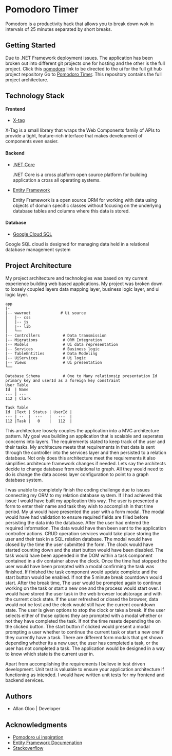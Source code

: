 # Pomodoro Timer
 Pomodoro is a productivity hack that allows you to break down wok in intervals of 25 minutes separated by short breaks.
 
## Getting Started 
 Due to .NET Framework deployment issues. The application has been broken out into different git projects one for hosting and the other is the full project.
 Click this [pomodoro](https://olooallan.github.io/Pomodoro-ui/Index.html) link to be directed to the ui
 for the full git hub project repository Go to [Pomodoro Timer](https://github.com/OlooAllaN/Pomodoro-Timer). This repository contains the full project architecture. 

##  Technology Stack
####  Frontend
- [X-tag](https://x-tag.github.io/)

 X-Tag is a small library that wraps the Web Components family of APIs to provide a tight, feature-rich interface that makes development of components even easier.
####  Backend
- [.NET Core](https://dotnet.microsoft.com/learn/dotnet/what-is-dotnet)
 
  .NET Core is a cross platform open source platform for building application a cross all operating systems.

- [Entity Framework](https://docs.microsoft.com/en-us/ef/)

    Entity Framework is a open source ORM for working with data using objects of domain specific classes without focusing on the underlying database tables and columns where this data is stored.
#### Database 
- [Google Cloud SQL](https://cloud.google.com/gcp/?utm_source=google&utm_medium=cpc&utm_campaign=na-US-all-en-dr-skws-all-all-trial-b-dr-1008076&utm_content=text-ad-none-any-DEV_c-CRE_109860919087-ADGP_Hybrid+%7C+AW+SEM+%7C+SKWS+%7C+US+%7C+en+%7C+Multi+~+Cloud-KWID_43700009609890930-kwd-19383198255&utm_term=KW_%2Bcloud-ST_%2Bcloud&gclid=EAIaIQobChMIu5bz2dzb6AIVgp6zCh3iggxsEAAYASAAEgKGUPD_BwE)

 Google SQL cloud is designed for managing data held in a relational database management system
   
## Project Architecture 
My project architecture and technologies was based on my current experience building web based applications. My project was broken down to loosely coupled layers data mapping layer, business logic layer, and ui logic layer. 
  
  
    app
    |-
    |-- wwwroot             # Ui source 
    │   |-- css              
    │   |-- js             
    │   |-- lib             
    │   └──   
    |-- Controllers          # Data transmission
    |-- Migrations           # ORM Integration
    |-- Models               # Ui data representation
    |-- Services             # Business logic 
    |-- TableEntities        # Data Modeling
    |-- UiServices           # Ui logic
    |-- Views                # Ui presentation
    └──
    
    Database Schema          # One to Many relationsip presentation Id primary key and userId as a foreign key constraint
    User Table
    Id  | Name
    --- | ---
    112 | Clark
    
    Task Table
    Id  |Text | Status | UserId |
    --- | --  |  ---   |   ---  |
    112 |Task |   0    |   112  |   
    
    
This architecture loosely couples the application into a MVC architecture pattern. My goal was building an application that is scalable
and seperates concerns into layers. The requirements stated to keep track of the user and their tasks. My architecure meets that requirements in that data is sent through the controller into the services layer and then persisted to a relation database. Not only does this architecture meet the requirements it also simplifies architecure framework changes if needed. Lets say the architects decide to change database from relational to graph. All they would need to do is change the data access layer configuration to point to a graph database system.

I was unable to completely finish the coding challenge due to issues connecting my ORM to my relation database system. If I had achieved this issue I would have built my application this way. The user is presented a form to enter their name and task they wish to accomplish in that time period. My ui would have presented the user with a form modal. The modal would have had validation to ensure required fields are filled before persisting the data into the database. After the user had entered the required information. The data would have then been sent to the application controller actions. CRUD operation services would take place storing the user and their task in a SQL relation database. The modal would have closed by the time the user submitted the form. The clock would have started counting down and the start button would have been disabled. The task would have been appended in the DOM within a task component contained in a div container above the clock. Once the time had stopped the user would have been prompted with a modal confirming the task was finished. If finished the task component would update complete and the start button would be enabled. If not the 5 minute break countdown would start. After the break time, The user would be prompted again to continue working on the task or start a new one and the process would start over. I would have stored the user task in the web browser localstorage and with the current clock state. If the user refreshed or closed the browser, data would not be lost and the clock would still have the current countdown state. The user is given options to stop the clock or take a break. If the user selects either of those options they are prompted with a modal whether or not they have completed the task. If not the time resets depending the on the clicked button. The start button if clicked would present a modal prompting a user whether to continue the current task or start a new one if they currently have a task. There are different form modals that get shown depending whether its a new user, the user has completed a task, or the user has not completed a task. The application would be designed in a way to know which state is the current user in. 

Apart from accomplishing the requirements I believe in test driven development. Unit test is valuable to ensure your application architecture if functioning as intended. I would have written unit tests for my frontend and backend services.

## Authors
- Allan Oloo | Developer

## Acknowledgments 
- [Pomodoro ui inspiration](https://codepen.io/isabellle/pen/dYpGMq)
- [Entity Framework Documenation](https://www.entityframeworktutorial.net/efcore/entity-framework-core.aspx)
- [Stackoverflow](https://stackoverflow.com/)

